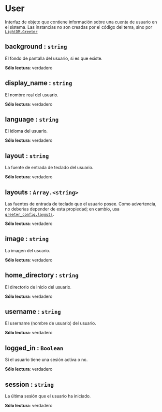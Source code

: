 # User
Interfaz de objeto que contiene información sobre una cuenta de usuario en el
sistema. Las instancias no son creadas por el código del tema, sino por
[`LightDM.Greeter`](Greeter.html)

## background : <code>string</code>
El fondo de pantalla del usuario, si es que existe.

**Sólo lectura**: verdadero

## display\_name : <code>string</code>
El nombre real del usuario.

**Sólo lectura**: verdadero

## language : <code>string</code>
El idioma del usuario.

**Sólo lectura**: verdadero

## layout : <code>string</code>
La fuente de entrada de teclado del usuario.

**Sólo lectura**: verdadero

## layouts : <code>Array.&lt;string&gt;</code>
Las fuentes de entrada de teclado que el usuario posee.
Como advertencia, no deberías depender de esta propiedad;
en cambio, usa [`greeter_config.layouts`](GreeterConfig.html#greeter-config-layouts).

**Sólo lectura**: verdadero

## image : <code>string</code>
La imagen del usuario.

**Sólo lectura**: verdadero

## home\_directory : <code>string</code>
El directorio de inicio del usuario.

**Sólo lectura**: verdadero

## username : <code>string</code>
El username (nombre de usuario) del usuario.

**Sólo lectura**: verdadero

## logged\_in : <code>Boolean</code>
Si el usuario tiene una sesión activa o no.

**Sólo lectura**: verdadero

## session : <code>string</code>
La última sesión que el usuario ha iniciado.

**Sólo lectura**: verdadero
